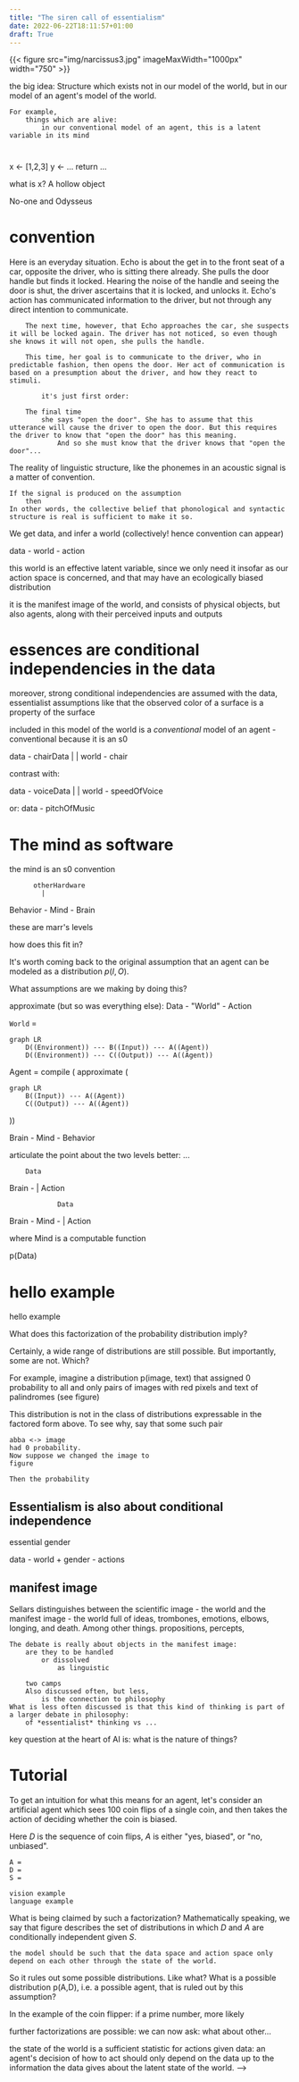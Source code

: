 ```yaml
---
title: "The siren call of essentialism"
date: 2022-06-22T18:11:57+01:00
draft: True
---
```


<script type="text/javascript" async
  src="https://cdn.mathjax.org/mathjax/latest/MathJax.js?config=TeX-AMS-MML_HTMLorMML">
  MathJax.Hub.Config({
  tex2jax: {
    inlineMath: [['$','$'], ['\\(','\\)']],
    displayMath: [['$$','$$']],
    processEscapes: true,
    processEnvironments: true,
    skipTags: ['script', 'noscript', 'style', 'textarea', 'pre'],
    TeX: { equationNumbers: { autoNumber: "AMS" },
         extensions: ["AMSmath.js", "AMSsymbols.js"] }
  }
  });
  MathJax.Hub.Queue(function() {
    // Fix <code> tags after MathJax finishes running. This is a
    // hack to overcome a shortcoming of Markdown. Discussion at
    // https://github.com/mojombo/jekyll/issues/199
    var all = MathJax.Hub.getAllJax(), i;
    for(i = 0; i < all.length; i += 1) {
        all[i].SourceElement().parentNode.className += ' has-jax';
    }
  });

  MathJax.Hub.Config({
  // Autonumbering by mathjax
  TeX: { equationNumbers: { autoNumber: "AMS" } }
  });

</script>


<script src="https://cdn.jsdelivr.net/npm/mermaid/dist/mermaid.min.js"></script>
  <script>
    mermaid.initialize({ startOnLoad: true });
  </script>



{{< figure src="img/narcissus3.jpg" imageMaxWidth="1000px" width="750" >}}

the big idea:
    Structure which exists not in our model of the world, but in our model of an agent's model of the world.

    For example,
        things which are alive:
            in our conventional model of an agent, this is a latent variable in its mind

#

x <- [1,2,3]
y <- ...
return ...

what is x? A hollow object

No-one and Odysseus

# convention

Here is an everyday situation. Echo is about the get in to the front seat of a car, opposite the driver, who is sitting there already. She pulls the door handle but finds it locked. Hearing the noise of the handle and seeing the door is shut, the driver ascertains that it is locked, and unlocks it.
		Echo's action has communicated information to the driver, but not through any direct intention to communicate.

		The next time, however, that Echo approaches the car, she suspects it will be locked again. The driver has not noticed, so even though she knows it will not open, she pulls the handle.

		This time, her goal is to communicate to the driver, who in predictable fashion, then opens the door. Her act of communication is based on a presumption about the driver, and how they react to stimuli.

			it's just first order:

		The final time
			she says "open the door". She has to assume that this utterance will cause the driver to open the door. But this requires the driver to know that "open the door" has this meaning.
				And so she must know that the driver knows that "open the door"...


The reality of linguistic structure, like the phonemes in an acoustic signal is a matter of convention.

    If the signal is produced on the assumption
        then
    In other words, the collective belief that phonological and syntactic structure is real is sufficient to make it so.


We get data, and infer a world (collectively! hence convention can appear)

data - world - action

this world is an effective latent variable, since we only need it insofar as our action space is concerned, and that may have an ecologically biased distribution

it is the manifest image of the world, and consists of physical objects, but also agents, along with their perceived inputs and outputs

# essences are conditional independencies in the data

moreover, strong conditional independencies are assumed with the data, essentialist assumptions like that the observed color of a surface is a property of the surface

included in this model of the world is a *conventional* model of an agent - conventional because it is an s0


data - chairData
 |        |
world - chair



contrast with:

data - voiceData
 |        |
world - speedOfVoice



or: data - pitchOfMusic

# The mind as software

the mind is an s0 convention

          otherHardware
            |
Behavior - Mind - Brain

these are marr's levels

how does this fit in?

It's worth coming back to the original assumption that an agent can be modeled as a distribution $p(I,O)$.

What assumptions are we making by doing this?

approximate (but so was everything else):
    Data - "World" - Action

`World` =

```mermaid
graph LR
    D((Environment)) --- B((Input)) --- A((Agent))
    D((Environment)) --- C((Output)) --- A((Agent))
```


Agent = compile ( approximate (
```mermaid
graph LR
    B((Input)) --- A((Agent))
    C((Output)) --- A((Agent))
```
))


Brain - Mind - Behavior

articulate the point about the two levels better:
    ...


        Data
Brain -   |
        Action


                Data
Brain - Mind -    |
                Action

where Mind is a computable function

p(Data)




# hello example

hello example

What does this factorization of the probability distribution imply?

Certainly, a wide range of distributions are still possible. But importantly, some are not. Which?

For example, imagine a distribution p(image, text) that assigned 0 probability to all and only pairs of images with red pixels and text of palindromes (see figure)

This distribution is not in the class of distributions expressable in the factored form above. To see why, say that some such pair

    abba <-> image
    had 0 probability.
    Now suppose we changed the image to
    figure

    Then the probability

## Essentialism is also about conditional independence

essential gender

data - world + gender - actions

## manifest image

 Sellars
        distinguishes between the scientific image - the world
            and the manifest image - the world
                full of ideas, trombones, emotions, elbows, longing, and death. Among other things.
                    propositions, percepts,

    The debate is really about objects in the manifest image:
        are they to be handled
            or dissolved
                as linguistic

        two camps
        Also discussed often, but less,
            is the connection to philosophy
    What is less often discussed is that this kind of thinking is part of a larger debate in philosophy:
        of *essentialist* thinking vs ...


key question at the heart of AI is: what is the nature of things?



# Tutorial


To get an intuition for what this means for an agent, let's consider an artificial agent which sees 100 coin flips of a single coin, and then takes the action of deciding whether the coin is biased.

Here $D$ is the sequence of coin flips, $A$ is either "yes, biased", or "no, unbiased".

    A =
    D =
    S =

    vision example
    language example


What is being claimed by such a factorization? Mathematically speaking, we say that figure
    describes the set of distributions in which $D$ and $A$ are conditionally independent given $S$.

    the model should be such that the data space and action space only depend on each other through the state of the world.

So it rules out some possible distributions.
Like what? What is a possible distribution p(A,D), i.e. a possible agent, that is ruled out by this assumption?

In the example of the coin flipper:
    if a prime number, more likely

further factorizations are possible: we can now ask: what about other...

the state of the world is a sufficient statistic for actions given data:
    an agent's decision of how to act should only depend on the data up to the information the data gives about the latent state of the world. -->
